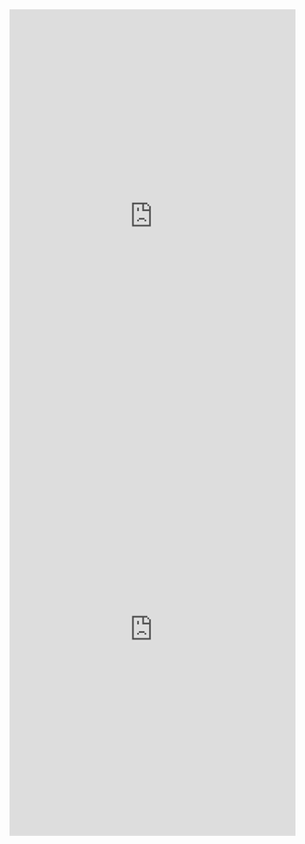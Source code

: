 <center><iframe src="https://public.tableau.com/views/COVID-19DefiningHealthDisparities_15888089233180/Dashboard1?:display_count=y&publish=yes&:origin=viz_share_link" width="100%" height="727" frameborder="0"></iframe></center>
<center><iframe src="https://public.tableau.com/views/Top100_15892160254390/Dashboard1?:display_count=y&publish=yes&:origin=viz_share_link" width="100%" height="727" frameborder="0"></iframe></center>

